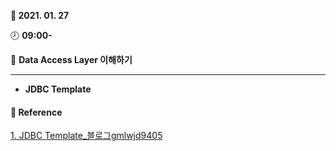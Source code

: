 **:date: 2021. 01. 27**

:clock8: **09:00-**

:bookmark_tabs: **Data Access Layer 이해하기** 

---



* **JDBC Template**





#### :ice_cream: Reference

[1. JDBC Template_블로그gmlwjd9405](https://gmlwjd9405.github.io/2018/12/19/jdbctemplate-usage.html)